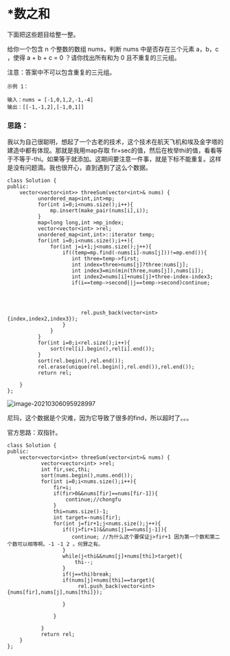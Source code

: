 # *数之和

下面把这些题目给整一整。

给你一个包含 n 个整数的数组 nums，判断 nums 中是否存在三个元素 a，b，c ，使得 a + b + c = 0 ？请你找出所有和为 0 且不重复的三元组。

注意：答案中不可以包含重复的三元组。

 

```
示例 1：

输入：nums = [-1,0,1,2,-1,-4]
输出：[[-1,-1,2],[-1,0,1]]
```

### 思路：

我以为自己很聪明，想起了一个古老的技术，这个技术在航天飞机和埃及金字塔的建造中都有体现。那就是我用map存取 fir+sec的值，然后在枚举thi的值，看看等于不等于-thi。如果等于就添加。这期间要注意一件事，就是下标不能重复。这样是没有问题滴。我也很开心，直到遇到了这么个数据。

```
class Solution {
public:
    vector<vector<int>> threeSum(vector<int>& nums) {
          unordered_map<int,int>mp;
          for(int i=0;i<nums.size();i++){
              mp.insert(make_pair(nums[i],i));
          }
          map<long long,int >mp_index;
          vector<vector<int> >rel;
          unordered_map<int,int>::iterator temp;
          for(int i=0;i<nums.size();i++){
              for(int j=i+1;j<nums.size();j++){
                  if((temp=mp.find(-nums[i]-nums[j]))!=mp.end()){
                     int three=temp->first;
                     int index=three>nums[j]?three:nums[j];
                     int index3=min(min(three,nums[j]),nums[i]);
                     int index2=nums[i]+nums[j]+three-index-index3;
                     if(i==temp->second||j==temp->second)continue;
                   

                    
                   
                        rel.push_back(vector<int>{index,index2,index3});
                  }
              }
          }
          for(int i=0;i<rel.size();i++){
              sort(rel[i].begin(),rel[i].end());
          }
          sort(rel.begin(),rel.end());
          rel.erase(unique(rel.begin(),rel.end()),rel.end());
          return rel;

    }
};
```

![image-20210306095928997](F:\git\leetcode\3\image\数之和-1.png)

尼玛，这个数据是个灾难，因为它导致了很多的find，所以超时了。。。

官方思路：双指针。

```
class Solution {
public:
    vector<vector<int>> threeSum(vector<int>& nums) {
           vector<vector<int> >rel;
           int fir,sec,thi;
           sort(nums.begin(),nums.end());
           for(int i=0;i<nums.size();i++){
               fir=i;
               if(fir>0&&nums[fir]==nums[fir-1]){
                   continue;//chongfu
               }
               thi=nums.size()-1;
               int target=-nums[fir];
               for(int j=fir+1;j<nums.size();j++){
                  if((j>fir+1)&&nums[j]==nums[j-1]){
                     continue; //为什么这个要保证j>fir+1 因为第一个数和第二个数可以相等啊。-1 -1 2 。何罪之有。
                  } 
                  while(j<thi&&nums[j]+nums[thi]>target){
                      thi--;
                  }
                  if(j==thi)break;
                  if(nums[j]+nums[thi]==target){
                       rel.push_back(vector<int>{nums[fir],nums[j],nums[thi]});
                       
                  }

               }
               
           }
           return rel;
    }
};
```

